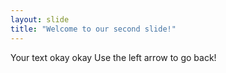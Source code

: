 ```yaml
---
layout: slide
title: "Welcome to our second slide!"
---
```

Your text okay okay
Use the left arrow to go back!
